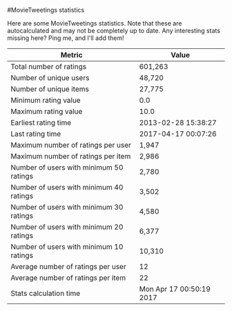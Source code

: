 #MovieTweetings statistics

Here are some MovieTweetings statistics. Note that these are autocalculated and may not be completely up to date. Any interesting stats missing here? Ping me, and I'll add them!

Metric | Value
--- | ---
Total number of ratings                 | 601,263
Number of unique users                  | 48,720
Number of unique items                  | 27,775
Minimum rating value                    | 0.0
Maximum rating value                    | 10.0
Earliest rating time                    | 2013-02-28 15:38:27
Last rating time                        | 2017-04-17 00:07:26
Maximum number of ratings per user      | 1,947
Maximum number of ratings per item      | 2,986
Number of users with minimum 50 ratings | 2,780
Number of users with minimum 40 ratings | 3,502
Number of users with minimum 30 ratings | 4,580
Number of users with minimum 20 ratings | 6,377
Number of users with minimum 10 ratings | 10,310
Average number of ratings per user      | 12
Average number of ratings per item      | 22
Stats calculation time                  | Mon Apr 17 00:50:19 2017

